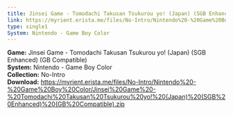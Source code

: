 ```yaml
---
title: Jinsei Game - Tomodachi Takusan Tsukurou yo! (Japan) (SGB Enhanced) (GB Compatible)
link: https://myrient.erista.me/files/No-Intro/Nintendo%20-%20Game%20Boy%20Color/Jinsei%20Game%20-%20Tomodachi%20Takusan%20Tsukurou%20yo!%20(Japan)%20(SGB%20Enhanced)%20(GB%20Compatible).zip
type: single1
System: Nintendo - Game Boy Color
---
```

<b>Game:</b> Jinsei Game - Tomodachi Takusan Tsukurou yo! (Japan) (SGB Enhanced) (GB Compatible)<br>
<b>System:</b> Nintendo - Game Boy Color<br>
<b>Collection:</b> No-Intro<br>
<b>Download:</b> https://myrient.erista.me/files/No-Intro/Nintendo%20-%20Game%20Boy%20Color/Jinsei%20Game%20-%20Tomodachi%20Takusan%20Tsukurou%20yo!%20(Japan)%20(SGB%20Enhanced)%20(GB%20Compatible).zip
